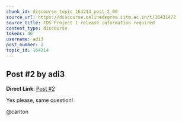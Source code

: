 ```yaml
---
chunk_id: discourse_topic_164214_post_2_00
source_url: https://discourse.onlinedegree.iitm.ac.in/t/164214/2
source_title: TDS Project 1 release information required
content_type: discourse
tokens: 46
username: adi3
post_number: 2
topic_id: 164214
---
```


## Post #2 by adi3

**Direct Link**: [Post #2](https://discourse.onlinedegree.iitm.ac.in/t/164214/2)

Yes please, same question!

@carlton

